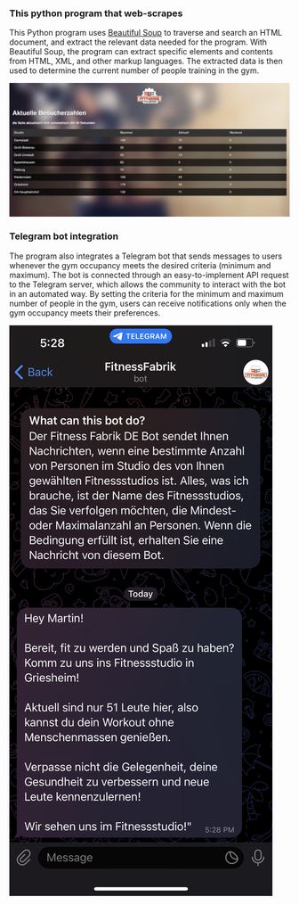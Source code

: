 ### This python program that web-scrapes
This Python program uses [Beautiful Soup](https://www.crummy.com/software/BeautifulSoup/bs4/doc/) to traverse and search an HTML document, and extract the relevant data needed for the program. With Beautiful Soup, the program can extract specific elements and contents from HTML, XML, and other markup languages. The extracted data is then used to determine the current number of people training in the gym.


![An image of the Fitness Fabrik Website data](./images/Fitness-Fabrik-Web-Page.png)

### Telegram bot integration

The program also integrates a Telegram bot that sends messages to users whenever the gym occupancy meets the desired criteria (minimum and maximum). The bot is connected through an easy-to-implement API request to the Telegram server, which allows the community to interact with the bot in an automated way. By setting the criteria for the minimum and maximum number of people in the gym, users can receive notifications only when the gym occupancy meets their preferences.

![An image of the Fitness Fabrik Telegram Bot](./images/Fitness-Fabrik-Telegram-Bot.png)
